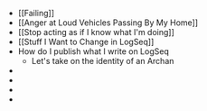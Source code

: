 - [[Failing]]
- [[Anger at Loud Vehicles Passing By My Home]]
- [[Stop acting as if I know what I'm doing]]
- [[Stuff I Want to Change in LogSeq]]
- How do I publish what I write on LogSeq
	- Let's take on the identity of an Archan
-
-
-
-